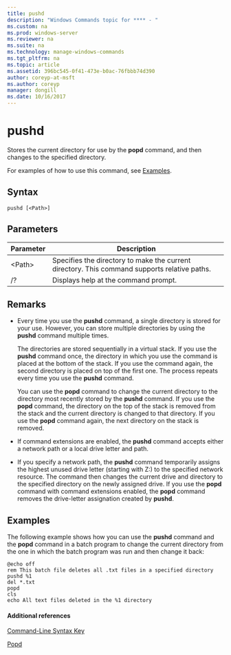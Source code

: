 ```yaml
---
title: pushd
description: "Windows Commands topic for **** - "
ms.custom: na
ms.prod: windows-server
ms.reviewer: na
ms.suite: na
ms.technology: manage-windows-commands
ms.tgt_pltfrm: na
ms.topic: article
ms.assetid: 396bc545-0f41-473e-b0ac-76fbbb74d390
author: coreyp-at-msft
ms.author: coreyp
manager: dongill
ms.date: 10/16/2017
---
```


# pushd



Stores the current directory for use by the **popd** command, and then changes to the specified directory.

For examples of how to use this command, see [Examples](#BKMK_examples).

## Syntax

```
pushd [<Path>]
```

## Parameters

|Parameter|Description|
|---------|-----------|
|\<Path>|Specifies the directory to make the current directory. This command supports relative paths.|
|/?|Displays help at the command prompt.|

## Remarks

-   Every time you use the **pushd** command, a single directory is stored for your use. However, you can store multiple directories by using the **pushd** command multiple times.

    The directories are stored sequentially in a virtual stack. If you use the **pushd** command once, the directory in which you use the command is placed at the bottom of the stack. If you use the command again, the second directory is placed on top of the first one. The process repeats every time you use the **pushd** command.

    You can use the **popd** command to change the current directory to the directory most recently stored by the **pushd** command. If you use the **popd** command, the directory on the top of the stack is removed from the stack and the current directory is changed to that directory. If you use the **popd** command again, the next directory on the stack is removed.
-   If command extensions are enabled, the **pushd** command accepts either a network path or a local drive letter and path.
-   If you specify a network path, the **pushd** command temporarily assigns the highest unused drive letter (starting with Z:) to the specified network resource. The command then changes the current drive and directory to the specified directory on the newly assigned drive. If you use the **popd** command with command extensions enabled, the **popd** command removes the drive-letter assignation created by **pushd**.

## <a name="BKMK_examples"></a>Examples

The following example shows how you can use the **pushd** command and the **popd** command in a batch program to change the current directory from the one in which the batch program was run and then change it back:
```
@echo off
rem This batch file deletes all .txt files in a specified directory
pushd %1
del *.txt
popd
cls
echo All text files deleted in the %1 directory
```

#### Additional references

[Command-Line Syntax Key](command-line-syntax-key.md)

[Popd](popd.md)